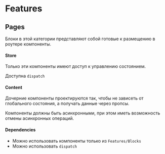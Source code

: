 # Features
## Pages

Блоки в этой категории представляют собой 
готовые к размещению в роутере компоненты.


#### Store

Только эти компоненты имеют доступ к управлению состоянием.

Доступна `dispatch`

#### Content

Дочерние компоненты проектируются так, 
чтобы не зависеть от глобального состояния,
а получать данные через пропсы.

Компоненты должны быть асинхронными, 
при этом иметь возможность отмены асинхронных операций.

#### Dependencies

- Можно использовать компоненты только из `Features/Blocks`
- Можно использовать `dispatch`
